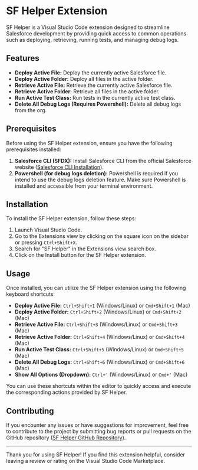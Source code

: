 # SF Helper Extension

SF Helper is a Visual Studio Code extension designed to streamline Salesforce development by providing quick access to common operations such as deploying, retrieving, running tests, and managing debug logs.

## Features

- **Deploy Active File:** Deploy the currently active Salesforce file.
- **Deploy Active Folder:** Deploy all files in the active folder.
- **Retrieve Active File:** Retrieve the currently active Salesforce file.
- **Retrieve Active Folder:** Retrieve all files in the active folder.
- **Run Active Test Class:** Run tests in the currently active test class.
- **Delete All Debug Logs (Requires Powershell):** Delete all debug logs from the org.

## Prerequisites

Before using the SF Helper extension, ensure you have the following prerequisites installed:

1. **Salesforce CLI (SFDX):** Install Salesforce CLI from the official Salesforce website ([Salesforce CLI Installation](https://developer.salesforce.com/docs/atlas.en-us.sfdx_setup.meta/sfdx_setup/sfdx_setup_install_cli.htm)).
2. **Powershell (for debug logs deletion):** Powershell is required if you intend to use the debug logs deletion feature. Make sure Powershell is installed and accessible from your terminal environment.

## Installation

To install the SF Helper extension, follow these steps:

1. Launch Visual Studio Code.
2. Go to the Extensions view by clicking on the square icon on the sidebar or pressing `Ctrl+Shift+X`.
3. Search for "SF Helper" in the Extensions view search box.
4. Click on the Install button for the SF Helper extension.

## Usage

Once installed, you can utilize the SF Helper extension using the following keyboard shortcuts:

- **Deploy Active File:** `Ctrl+Shift+1` (Windows/Linux) or `Cmd+Shift+1` (Mac)
- **Deploy Active Folder:** `Ctrl+Shift+2` (Windows/Linux) or `Cmd+Shift+2` (Mac)
- **Retrieve Active File:** `Ctrl+Shift+3` (Windows/Linux) or `Cmd+Shift+3` (Mac)
- **Retrieve Active Folder:** `Ctrl+Shift+4` (Windows/Linux) or `Cmd+Shift+4` (Mac)
- **Run Active Test Class:** `Ctrl+Shift+5` (Windows/Linux) or `Cmd+Shift+5` (Mac)
- **Delete All Debug Logs:** `Ctrl+Shift+6` (Windows/Linux) or `Cmd+Shift+6` (Mac)
- **Show All Options (Dropdown):** `Ctrl+'` (Windows/Linux) or `Cmd+'` (Mac)

You can use these shortcuts within the editor to quickly access and execute the corresponding actions provided by SF Helper.

## Contributing

If you encounter any issues or have suggestions for improvement, feel free to contribute to the project by submitting bug reports or pull requests on the GitHub repository ([SF Helper GitHub Repository](https://github.com/shresthashreejan/SFHelper)).

---

Thank you for using SF Helper! If you find this extension helpful, consider leaving a review or rating on the Visual Studio Code Marketplace.